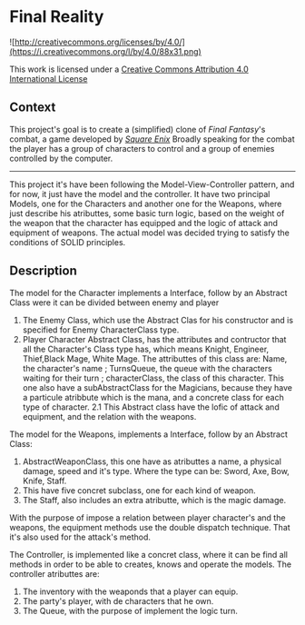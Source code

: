 Final Reality
=============

![http://creativecommons.org/licenses/by/4.0/](https://i.creativecommons.org/l/by/4.0/88x31.png)

This work is licensed under a 
[Creative Commons Attribution 4.0 International License](http://creativecommons.org/licenses/by/4.0/)

Context
-------

This project's goal is to create a (simplified) clone of _Final Fantasy_'s combat, a game developed
by [_Square Enix_](https://www.square-enix.com)
Broadly speaking for the combat the player has a group of characters to control and a group of 
enemies controlled by the computer.

-------

This project it's have been following the Model-View-Controller pattern, and for now, it just have the model and the controller. 
It have two principal Models, one for the Characters and another one for the Weapons, where just describe his atributtes, some basic turn logic, based on the weight of the weapon that the character has equipped and the logic of attack and equipment of weapons.
The actual model was decided trying to satisfy the conditions of SOLID principles.

Description 
-------

The model for the Character implements a Interface, follow by an Abstract Class were it can be divided between enemy and player

1. The Enemy Class, which use the Abstract Clas for his constructor and is specified for Enemy CharacterClass type.
2. Player Character Abstract Class, has the attributes and contructor that all the Character's Class type has, which means Knight, Engineer, Thief,Black Mage, White Mage. The attributtes of this class are: Name, the character's name ; TurnsQueue, the queue with the characters waiting for their turn ; characterClass, the class of this character. This one also have a subAbstractClass for the Magicians, because they have a particule atribbute which is the mana, and a concrete class for each type of character.
 2.1 This Abstract class have the lofic of attack and equipment, and the relation with the weapons.

The model for the Weapons, implements a Interface, follow by an Abstract Class:

1. AbstractWeaponClass, this one have as atributtes a name, a physical damage, speed and it's type. Where the type can be: Sword, Axe, Bow, Knife, Staff.
2. This have five concret subclass, one for each kind of weapon.
3. The Staff, also includes an extra atributte, which is the magic damage.

With the purpose of impose a relation between player character's and the weapons, the equipment methods use the double dispatch technique. That it's also used for the attack's method.

The Controller, is implemented like a concret class, where it can be find all methods in order to be able to creates, knows and operate the models. The controller atributtes are:
1. The inventory with the weaponds that a player can equip.
2. The party's player, with de characters that he own.
3. The Queue, with the purpose of implement the logic turn.


